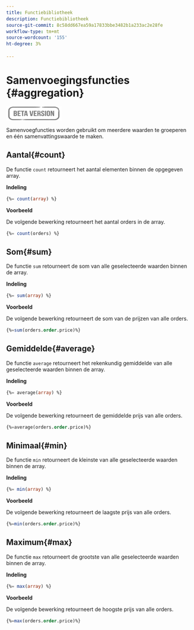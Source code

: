 ```yaml
---
title: Functiebibliotheek
description: Functiebibliotheek
source-git-commit: 8c58dd667ea59a17833bbe3482b1a233ac2e28fe
workflow-type: tm+mt
source-wordcount: '155'
ht-degree: 3%

---
```


# Samenvoegingsfuncties {#aggregation}

![](../../assets/do-not-localize/badge.png)

Samenvoegfuncties worden gebruikt om meerdere waarden te groeperen en één samenvattingswaarde te maken.

## Aantal{#count}

De functie `count` retourneert het aantal elementen binnen de opgegeven array.

**Indeling**

```sql
{%= count(array) %}
```

**Voorbeeld**

De volgende bewerking retourneert het aantal orders in de array.

```sql
{%= count(orders) %}
```

## Som{#sum}

De functie `sum` retourneert de som van alle geselecteerde waarden binnen de array.

**Indeling**

```sql
{%= sum(array) %}
```

**Voorbeeld**

De volgende bewerking retourneert de som van de prijzen van alle orders.

```sql
{%=sum(orders.order.price)%}
```

## Gemiddelde{#average}

De functie `average` retourneert het rekenkundig gemiddelde van alle geselecteerde waarden binnen de array.

**Indeling**

```sql
{%= average(array) %}
```

**Voorbeeld**

De volgende bewerking retourneert de gemiddelde prijs van alle orders.

```sql
{%=average(orders.order.price)%}
```

## Minimaal{#min}

De functie `min` retourneert de kleinste van alle geselecteerde waarden binnen de array.

**Indeling**

```sql
{%= min(array) %}
```

**Voorbeeld**

De volgende bewerking retourneert de laagste prijs van alle orders.

```sql
{%=min(orders.order.price)%}
```

## Maximum{#max}

De functie `max` retourneert de grootste van alle geselecteerde waarden binnen de array.

**Indeling**

```sql
{%= max(array) %}
```

**Voorbeeld**

De volgende bewerking retourneert de hoogste prijs van alle orders.

```sql
{%=max(orders.order.price)%}
```
